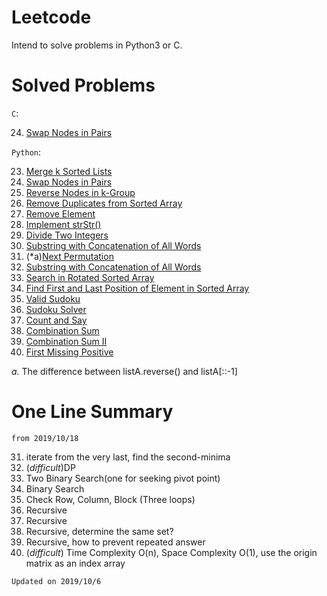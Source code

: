 # Leetcode
Intend to solve problems in Python3 or C. 

# Solved Problems

`C`:

24. [Swap Nodes in Pairs](https://leetcode.com/problems/swap-nodes-in-pairs)

`Python`:

23. [Merge k Sorted Lists](https://leetcode.com/problems/merge-k-sorted-lists)
24. [Swap Nodes in Pairs](https://leetcode.com/problems/swap-nodes-in-pairs)
25. [Reverse Nodes in k-Group](https://leetcode.com/problems/reverse-nodes-in-k-group)
26. [Remove Duplicates from Sorted Array](https://leetcode.com/problems/remove-duplicates-from-sorted-array)
27. [Remove Element](https://leetcode.com/problems/remove-element)
28. [Implement strStr()](https://leetcode.com/problems/implement-strstr)
29. [Divide Two Integers](https://leetcode.com/problems/divide-two-integers)
30. [Substring with Concatenation of All Words](https://leetcode.com/problems/substring-with-concatenation-of-all-words)
31. (*a)[Next Permutation](https://leetcode.com/problems/next-permutation)
32. [Substring with Concatenation of All Words](https://leetcode.com/problems/longest-valid-parentheses)
33. [Search in Rotated Sorted Array](https://leetcode.com/problems/search-in-rotated-sorted-array)
34. [Find First and Last Position of Element in Sorted Array](https://leetcode.com/problems/find-first-and-last-position-of-element-in-sorted-array/)
36. [Valid Sudoku](https://leetcode.com/problems/valid-sudoku)
37. [Sudoku Solver](https://leetcode.com/problems/sudoku-solver)
38. [Count and Say](https://leetcode.com/problems/count-and-say)
39. [Combination Sum](https://leetcode.com/problems/combination-sum)
40. [Combination Sum II](https://leetcode.com/problems/combination-sum-ii)
41. [First Missing Positive](https://leetcode.com/problems/first-missing-positive)

*a.* The difference between listA.reverse() and listA[::-1] 

# One Line Summary

`from 2019/10/18`

31. iterate from the very last, find the second-minima
32. (*difficult*)DP
33. Two Binary Search(one for seeking pivot point)
34. Binary Search
36. Check Row, Column, Block (Three loops)
37. Recursive
38. Recursive
39. Recursive, determine the same set?
40. Recursive, how to prevent repeated answer
41. (*difficult*) Time Complexity O(n), Space Complexity O(1), use the origin matrix as an index array
	
`Updated on 2019/10/6`